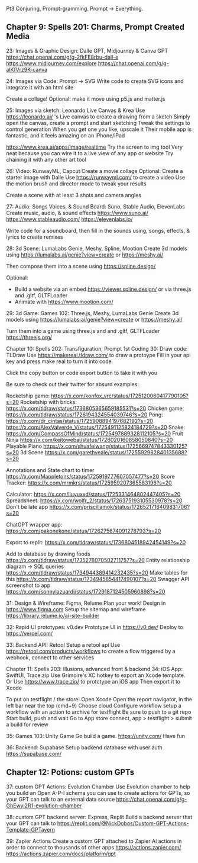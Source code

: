 Pt3 Conjuring, Prompt-gramming. Prompt -> Everything.

## Chapter 9: Spells 201: Charms, Prompt Created Media
23: Images & Graphic Design: Dalle GPT, Midjourney & Canva GPT
https://chat.openai.com/g/g-2fkFE8rbu-dall-e
https://www.midjourney.com/explore
https://chat.openai.com/g/g-alKfVrz9K-canva

24: Images via Code: Prompt -> SVG
Write code to create SVG icons and integrate it with an html site

Create a collage!
Optional: make it move using p5.js and matter.js


25: Images via sketch: Leonardo Live Canvas & Krea
Use https://leonardo.ai/ 's Live canvas to create a drawing from a sketch
Simply open the canvas, create a prompt and start sketching
Tweak the settings to control generation
When you get one you like, upscale it
Their mobile app is fantastic, and it feels amazing on an iPhone/iPad

https://www.krea.ai/apps/image/realtime
Try the screen to img tool
Very neat because you can wire it to a live view of any app or website
Try chaining it with any other art tool

26: Video: RunwayML, Capcut
Create a movie collage
Optional: Create a starter image with Dalle
Use https://runwayml.com/ to create a video
Use the motion brush and director mode to tweak your results

Create a scene with at least 3 shots and camera angles

27: Audio: Songs Voices, & Sound Board: Suno, Stable Audio, ElevenLabs
Create music, audio, & sound effects
https://www.suno.ai/
https://www.stableaudio.com/
https://elevenlabs.io/

Write code for a soundboard, then fill in the sounds using, songs, effects, & lyrics to create remixes

28: 3d Scene: LumaLabs Genie, Meshy, Spline, Mootion
Create 3d models using
https://lumalabs.ai/genie?view=create or https://meshy.ai/

Then compose them into a scene using
https://spline.design/

Optional:
- Build a website via an embed https://viewer.spline.design/ or via three.js and .gltf, GLTFLoader
- Animate with https://www.mootion.com/

29: 3d Game: Games 102: Three.js, Meshy, LumaLabs Genie
Create 3d models using
https://lumalabs.ai/genie?view=create or https://meshy.ai/

Turn them into a game using three.js and and .gltf, GLTFLoader
https://threejs.org/


Chapter 10: Spells 202: Transfiguration, Prompt 1st Coding
30: Draw code: TLDraw
Use https://makereal.tldraw.com/ to draw a protoype
Fill in your api key and press make real to turn it into code

Click the copy button or code export button to take it with you

Be sure to check out their twitter for absurd examples:

Rocketship game:
https://x.com/konfox_vrc/status/1725120060417790105?s=20
Rocketship with bricks:
https://x.com/tldraw/status/1736805365659185531?s=20
Chicken game:
https://x.com/tldraw/status/1726194324554039746?s=20
Pong:
https://x.com/dr_cintas/status/1725908894197682192?s=20
https://x.com/AlexValverde_V/status/1725491125824184729?s=20
Snake:
https://x.com/CompassOfMind/status/1725497889328112105?s=20
Fruit Ninja
https://x.com/keitowebai/status/1726020160858050840?s=20
Playable Piano
https://x.com/shuafeiwang/status/1725669747843330125?s=20
3d Scene
https://x.com/garethveale/status/1725592982840135688?s=20


Annotations and State chart to timer
https://x.com/Mappletons/status/1725919777607057477?s=20
Score Tracker:
https://x.com/mrmkrs/status/1725959207365583196?s=20


Calculator:
https://x.com/liuyuxxd/status/1725331464802447405?s=20
Spreadsheet:
https://x.com/wolfr_2/status/1726375193105530978?s=20
Don't be late app
https://x.com/priscillamok/status/1726521716409831706?s=20


ChatGPT wrapper app:
https://x.com/pakonekone/status/1726275674091278793?s=20


Export to replit:
https://x.com/tldraw/status/1736804518942454149?s=20


Add to database by drawing foods
https://x.com/tldraw/status/1735278070502711757?s=20
Entity relationship diagram -> SQL queries
https://x.com/tldraw/status/1734944389414232435?s=20
Make tables for this
https://x.com/tldraw/status/1734945854417490107?s=20
Swagger API screenshot to app
https://x.com/sonnylazuardi/status/1729187124505960898?s=20


31: Design & Wireframe: Figma, Relume
Plan your work!
Design in https://www.figma.com
Setup the sitemap and wireframe https://library.relume.io/ai-site-builder


32: Rapid UI prototypes: v0.dev
Prototype UI in https://v0.dev/
Deploy to https://vercel.com/


33: Backend API: Retool
Setup a retool api
Use https://retool.com/products/workflows to create a flow triggered by a webhook, connect to other services

Chapter 11: Spells 203: Illusions, advanced front & backend
34: iOS App: SwiftUI, Trace.zip
Use Grimoire's XC hotkey to export an Xcode template.
Or Use https://www.trace.zip/ to prototype an iOS app
Then export it to Xcode

To put on testflight / the store:
Open Xcode
Open the report navigator, in the left bar near the top (cmd+9)
Choose cloud
Configure workflow setup a workflow with an action to archive for testflight
Be sure to push to a git repo
Start build, push and wait
Go to App store connect, app > testflight > submit a build for review

35: Games 103: Unity Game
Go build a game. https://unity.com/ Have fun

36: Backend: Supabase
Setup backend database with user auth 
https://supabase.com/


## Chapter 12: Potions: custom GPTs
37: custom GPT Actions: Evolution Chamber
Use Evolution chamber to help you build an Open A-P-I schema you can use to create actions for GPTs, so your GPT can talk to an external data source
https://chat.openai.com/g/g-GhEwyi2R1-evolution-chamber

38: custom GPT backend server: Express, Replit
Build a backend server that your GPT can talk to
https://replit.com/@NickDobos/Custom-GPT-Actions-Template-GPTavern

39: Zapier Actions
Create a custom GPT attached to Zapier Ai actions in order to connect to thousands of other apps
 https://actions.zapier.com/
 https://actions.zapier.com/docs/platform/gpt